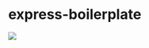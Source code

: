 # express-boilerplate

![](https://github.com/jcockbain/express-boilerplate/workflows/Node%20CI/badge.svg)
